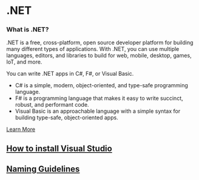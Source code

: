 # .NET
### What is .NET?
.NET is a free, cross-platform, open source developer platform for building many different types of applications. With .NET, you can use multiple languages, editors, and libraries to build for web, mobile, desktop, games, IoT, and more.

You can write .NET apps in C#, F#, or Visual Basic.
- C# is a simple, modern, object-oriented, and type-safe programming language.
- F# is a programming language that makes it easy to write succinct, robust, and performant code.
- Visual Basic is an approachable language with a simple syntax for building type-safe, object-oriented apps.

[Learn More](https://dotnet.microsoft.com/en-us/languages)

## [How to install Visual Studio](https://github.com/sukhsukhpinder/SF.Net/blob/master/Samples/HowToInstallVisualStudio.md)
## [Naming Guidelines](https://github.com/sukhsukhpinder/SF.Net/blob/master/Samples/NamingGuidelines.md)

